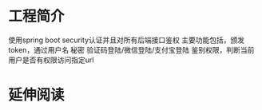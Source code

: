 # 工程简介
使用spring boot security认证并且对所有后端接口鉴权
主要功能包括，颁发token，通过用户名 秘密 验证码登陆/微信登陆/支付宝登陆
           鉴别权限，判断当前用户是否有权限访问指定url
           

# 延伸阅读

